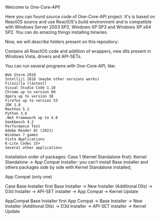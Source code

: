 

Welcome to One-Core-API!

Here you can found source code of One-Core-API project. It's is based on ReactOS source and use ReactOS's build environment and is compatible with Windows Server 2003 SP2, Windows XP SP3 and Windows XP x64 SP2. You can do amazing things installing binaries.

Now, we will describe folders present on this repository:

Contains all ReactOS code and addition of wrappers, new dlls present in Windows Vista, drivers and API-SETs. 

You can run several programs with One-Core-API, like:

    Web Storm 2018
    Intelliji 2018 (maybe other versions works)
    Filezilla (lastest)
    Visual Studio Code 1.18
    Chrome up to version 60
    Opera up to version 38
    Firefox up to version 53
    JDK 1.8
    Maxthon 5.1
    Python 3.6
    .Net Framework up to 4.8
    Geekbench 4.2
    Performance Test
    Adobe Reader DC (2021)
    Windows 7 games
    Vista Applications
    K-Lite Codec 15+
    Several other applications

Installation order of packages: Case 1 (Kernel Standalone first): Kernel Standalone -> App Compat Installer: you can't install Base installer and others packages side by side with Kernel Standalone installed;

App Compat (only one)

Case Base Installer first Base Installer -> New Installer (Additional Dlls) -> D3d Installer -> API-SET installer -> App Compat -> Kernel Update

AppCompat Base Installer first App Compat -> Base Installer -> New Installer (Additional Dlls) -> D3d Installer -> API-SET installer -> Kernel Update
